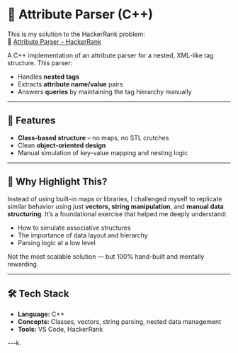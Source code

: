 # 🧩 Attribute Parser (C++)

This is my solution to the HackerRank problem:  
🔗 [Attribute Parser – HackerRank](https://www.hackerrank.com/challenges/attribute-parser/problem?isFullScreen=true)

A C++ implementation of an attribute parser for a nested, XML-like tag structure. This parser:
- Handles **nested tags**
- Extracts **attribute name/value** pairs
- Answers **queries** by maintaining the tag hierarchy manually

---

## 📌 Features
- **Class-based structure** – no maps, no STL crutches
- Clean **object-oriented design**
- Manual simulation of key-value mapping and nesting logic

---

## 🧠 Why Highlight This?
Instead of using built-in maps or libraries, I challenged myself to replicate similar behavior using just **vectors, string manipulation**, and **manual data structuring**. It’s a foundational exercise that helped me deeply understand:
- How to simulate associative structures
- The importance of data layout and hierarchy
- Parsing logic at a low level

Not the most scalable solution — but 100% hand-built and mentally rewarding.

---

## 🛠️ Tech Stack
- **Language:** C++
- **Concepts:** Classes, vectors, string parsing, nested data management
- **Tools:** VS Code, HackerRank

---k.
